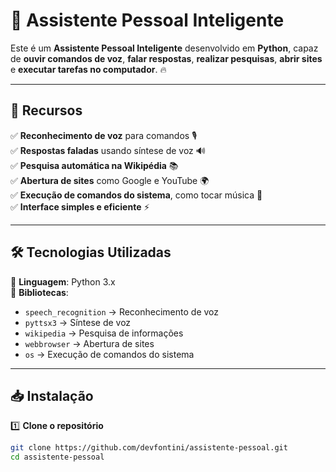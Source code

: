 # 🤖 Assistente Pessoal Inteligente

Este é um **Assistente Pessoal Inteligente** desenvolvido em **Python**, capaz de **ouvir comandos de voz**, **falar respostas**, **realizar pesquisas**, **abrir sites** e **executar tarefas no computador**. 🔥  

---

## 🚀 **Recursos**
✅ **Reconhecimento de voz** para comandos 🎙️  
✅ **Respostas faladas** usando síntese de voz 🔊  
✅ **Pesquisa automática na Wikipédia** 📚  
✅ **Abertura de sites** como Google e YouTube 🌍  
✅ **Execução de comandos do sistema**, como tocar música 🎵  
✅ **Interface simples e eficiente** ⚡  

---

## 🛠️ **Tecnologias Utilizadas**
📌 **Linguagem**: Python 3.x  
📌 **Bibliotecas**:  
- `speech_recognition` → Reconhecimento de voz  
- `pyttsx3` → Síntese de voz  
- `wikipedia` → Pesquisa de informações  
- `webbrowser` → Abertura de sites  
- `os` → Execução de comandos do sistema  

---

## 📥 **Instalação**
1️⃣ **Clone o repositório**  
```sh
git clone https://github.com/devfontini/assistente-pessoal.git
cd assistente-pessoal
